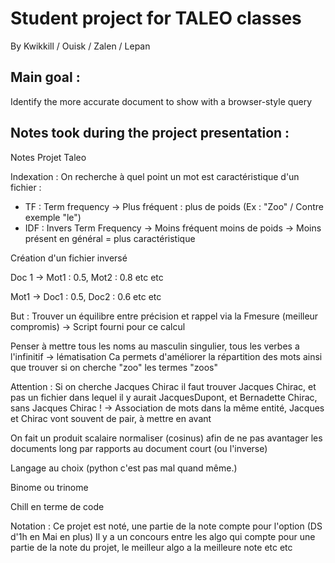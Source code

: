 # Student project for TALEO classes

By Kwikkill / Ouisk / Zalen / Lepan

## Main goal :

Identify the more accurate document to show with a browser-style query

## Notes took during the project presentation :

Notes Projet Taleo

Indexation : On recherche à quel point un mot est caractéristique d'un fichier :
- TF : Term frequency -> Plus fréquent : plus de poids (Ex : "Zoo" / Contre exemple "le")
- IDF : Invers Term Frequency -> Moins fréquent moins de poids -> Moins présent en général = plus caractéristique

Création d'un fichier inversé

Doc 1 -> Mot1 : 0.5, Mot2 : 0.8 etc etc

Mot1 -> Doc1 : 0.5, Doc2 : 0.6 etc etc

But : Trouver un équilibre entre précision et rappel via la Fmesure (meilleur compromis) -> Script fourni pour ce calcul

Penser à mettre tous les noms au masculin singulier, tous les verbes a l'infinitif -> lématisation
Ca permets d'améliorer la répartition des mots ainsi que trouver si on cherche "zoo" les termes "zoos"

Attention : Si on cherche Jacques Chirac il faut trouver Jacques Chirac, et pas un fichier dans lequel il y aurait JacquesDupont, et Bernadette Chirac, sans Jacques Chirac !
-> Association de mots dans la même entité, Jacques et Chirac vont souvent de pair, à mettre en avant

On fait un produit scalaire normaliser (cosinus) afin de ne pas avantager les documents long par rapports au document court (ou l'inverse)

Langage au choix (python c'est pas mal quand même.)

Binome ou trinome

Chill en terme de code


Notation : Ce projet est noté, une partie de la note compte pour l'option (DS d'1h en Mai en plus)
Il y a un concours entre les algo qui compte pour une partie de la note du projet, le meilleur algo a la meilleure note etc etc
